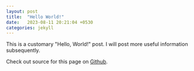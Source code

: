 ```yaml
---
layout: post
title:  "Hello World!"
date:   2023-08-11 20:21:04 +0530
categories: jekyll
---
```

This is a customary "Hello, World!" post. I will post more useful information subsequently.

Check out source for this page on [Github](https://github.com/yahzaa/yahzaa.github.io).